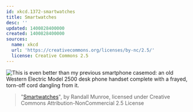 ```yaml
---
id: xkcd.1372-smartwatches
title: Smartwatches
desc: ''
updated: 1400828400000
created: 1400828400000
sources:
  name: xkcd
  url: 'https://creativecommons.org/licenses/by-nc/2.5/'
  license: Creative Commons 2.5
---
```

![This is even better than my previous smartphone casemod: an old Western Electric Model 2500 desk phone handset complete with a frayed, torn-off cord dangling from it.](https://imgs.xkcd.com/comics/smartwatches.png)
> "[Smartwatches](https://xkcd.com/1372/)", by Randall Munroe, licensed under Creative Commons Attribution-NonCommercial 2.5 License
